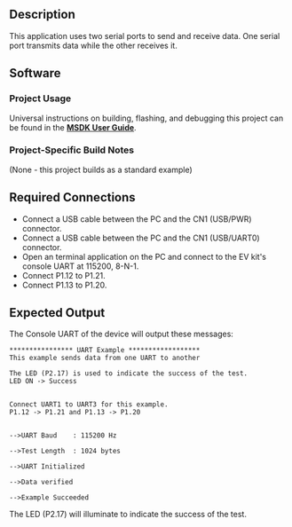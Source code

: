## Description

This application uses two serial ports to send and receive data.  One serial port transmits data while the other receives it.


## Software

### Project Usage

Universal instructions on building, flashing, and debugging this project can be found in the **[MSDK User Guide](https://analog-devices-msdk.github.io/msdk/USERGUIDE/)**.

### Project-Specific Build Notes

(None - this project builds as a standard example)

## Required Connections

-   Connect a USB cable between the PC and the CN1 (USB/PWR) connector.
-   Connect a USB cable between the PC and the CN1 (USB/UART0) connector.
-   Open an terminal application on the PC and connect to the EV kit's console UART at 115200, 8-N-1.
-   Connect P1.12 to P1.21.
-   Connect P1.13 to P1.20.

## Expected Output

The Console UART of the device will output these messages:

```
**************** UART Example ******************
This example sends data from one UART to another

The LED (P2.17) is used to indicate the success of the test.
LED ON -> Success


Connect UART1 to UART3 for this example.
P1.12 -> P1.21 and P1.13 -> P1.20


-->UART Baud    : 115200 Hz

-->Test Length  : 1024 bytes

-->UART Initialized

-->Data verified

-->Example Succeeded
```

The LED (P2.17) will illuminate to indicate the success of the test.
